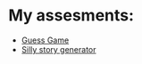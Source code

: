 # My assesments:
- [Guess Game](guessGame/index.html)
- [Silly story generator](sillyStory/index.html)
